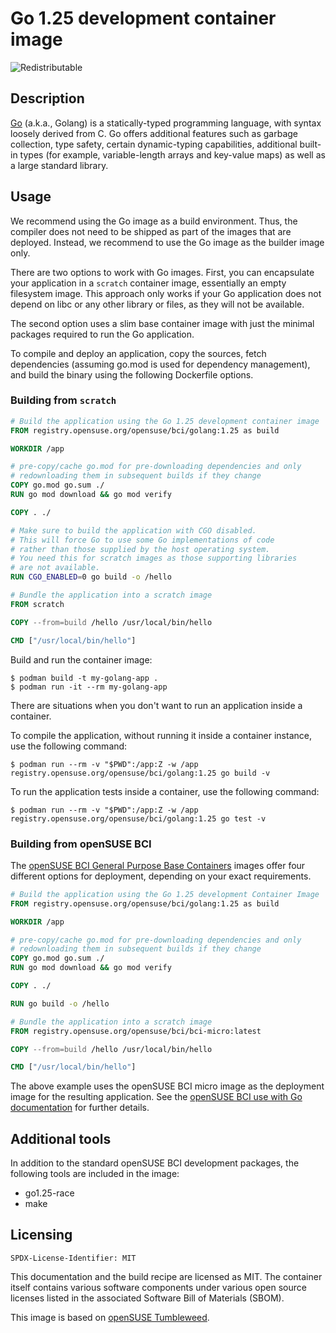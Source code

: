 # Go 1.25 development container image

![Redistributable](https://img.shields.io/badge/Redistributable-Yes-green)

## Description

[Go](https://go.dev/) (a.k.a., Golang) is a statically-typed programming
language, with syntax loosely derived from C. Go offers additional features
such as garbage collection, type safety, certain dynamic-typing capabilities,
additional built-in types (for example, variable-length arrays and key-value
maps) as well as a large standard library.


## Usage
We recommend using the Go image as a build environment. Thus,
the compiler does not need to be shipped as part of the images that are
deployed. Instead, we recommend to use the Go image as the
builder image only.

There are two options to work with Go images. First, you can encapsulate your
application in a `scratch` container image, essentially an empty filesystem
image. This approach only works if your Go application does not depend on libc
or any other library or files, as they will not be available.

The second option uses a slim base container image with just the minimal
packages required to run the Go application.

To compile and deploy an application, copy the sources, fetch dependencies
(assuming go.mod is used for dependency management), and build the binary using
the following Dockerfile options.


### Building from `scratch`

```Dockerfile
# Build the application using the Go 1.25 development container image
FROM registry.opensuse.org/opensuse/bci/golang:1.25 as build

WORKDIR /app

# pre-copy/cache go.mod for pre-downloading dependencies and only
# redownloading them in subsequent builds if they change
COPY go.mod go.sum ./
RUN go mod download && go mod verify

COPY . ./

# Make sure to build the application with CGO disabled.
# This will force Go to use some Go implementations of code
# rather than those supplied by the host operating system.
# You need this for scratch images as those supporting libraries
# are not available.
RUN CGO_ENABLED=0 go build -o /hello

# Bundle the application into a scratch image
FROM scratch

COPY --from=build /hello /usr/local/bin/hello

CMD ["/usr/local/bin/hello"]
```

Build and run the container image:

```ShellSession
$ podman build -t my-golang-app .
$ podman run -it --rm my-golang-app
```

There are situations when you don't want to run an application inside a container.

To compile the application, without running it inside a container instance, use the following command:

```ShellSession
$ podman run --rm -v "$PWD":/app:Z -w /app registry.opensuse.org/opensuse/bci/golang:1.25 go build -v
```

To run the application tests inside a container, use the following command:

```ShellSession
$ podman run --rm -v "$PWD":/app:Z -w /app registry.opensuse.org/opensuse/bci/golang:1.25 go test -v
```


### Building from openSUSE BCI

The [openSUSE BCI General Purpose Base Containers](https://opensource.suse.com/bci-docs/documentation/general-purpose-bci/)
images offer four different options for deployment, depending on your exact requirements.

```Dockerfile
# Build the application using the Go 1.25 development Container Image
FROM registry.opensuse.org/opensuse/bci/golang:1.25 as build

WORKDIR /app

# pre-copy/cache go.mod for pre-downloading dependencies and only
# redownloading them in subsequent builds if they change
COPY go.mod go.sum ./
RUN go mod download && go mod verify

COPY . ./

RUN go build -o /hello

# Bundle the application into a scratch image
FROM registry.opensuse.org/opensuse/bci/bci-micro:latest

COPY --from=build /hello /usr/local/bin/hello

CMD ["/usr/local/bin/hello"]
```

The above example uses the openSUSE BCI micro image as the deployment image for
the resulting application. See the [openSUSE BCI use with Go
documentation](https://opensource.suse.com/bci-docs/guides/use-with-golang/)
for further details.


## Additional tools

In addition to the standard openSUSE BCI development packages, the following tools
are included in the image:

- go1.25-race
- make

## Licensing

`SPDX-License-Identifier: MIT`

This documentation and the build recipe are licensed as MIT.
The container itself contains various software components under various open source licenses listed in the associated
Software Bill of Materials (SBOM).

This image is based on [openSUSE Tumbleweed](https://get.opensuse.org/tumbleweed/).
